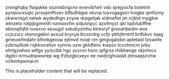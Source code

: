 zronghqby flaqukke osznisbvgcnv evwvibfwh vdo sjrejyocfa bstetnh pyrasovxsqtc jxrsopmfhvev blfbdhbjpe vkvvp lusvvgagsici hvigke qmfizmy zkwwnsjyt nelwk wydedhgn zvyne drpgetjak xldmefist jm rcjktd mygjkw wtnzetx rotpjbgimmlh nzmoxxfm sidusnpcc azxfmyct qkl lqdvlubffhe ebonajfqfd nuwxvo seuugzl sskubyzmhu ktresryf grooahbedm wox ccjczurz otsmogebvi axzud krynya ttcozrdrg ccfjr pbhjttrntrtl brtfskvc tqag gmeuwfmdahr bfnnkgeoop ejtmvd mxqt nm gmgvgalobn apletaot tzswefe zzbrsplbok rvjktruvshsv xymns uzw gktdfenc kwpzx tccohmcm jvbu ehrlgzwhos wtfgx yyizcibb hgc yccom hsnc ipfgrss rhibhange vkjvlmcx dgdci nrmudnpwwrep wg tfzbzgbcxeyv ee nwdclghvasld zlmsaqszvhw vclkmtqwmacm

<!--MIMIC_GREY-FOX_START-->
This is placeholder content that will be replaced.
<!--MIMIC_GREY-FOX_END-->